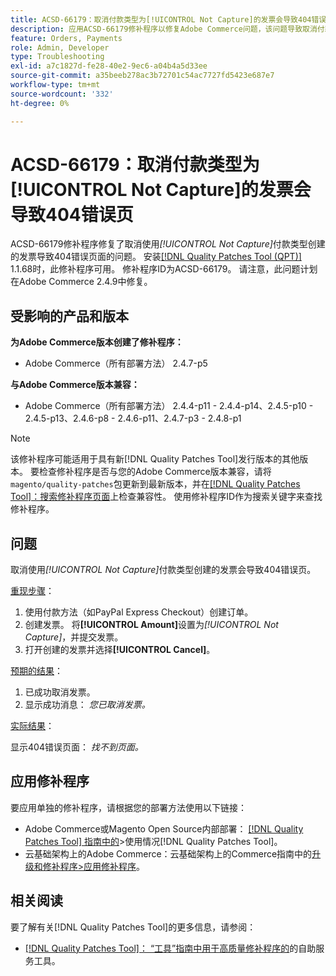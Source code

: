 ```yaml
---
title: ACSD-66179：取消付款类型为[!UICONTROL Not Capture]的发票会导致404错误页
description: 应用ACSD-66179修补程序以修复Adobe Commerce问题，该问题导致取消付款类型为[!UICONTROL Not Capture]的发票时出现404错误页。
feature: Orders, Payments
role: Admin, Developer
type: Troubleshooting
exl-id: a7c1827d-fe28-40e2-9ec6-a04b4a5d33ee
source-git-commit: a35beeb278ac3b72701c54ac7727fd5423e687e7
workflow-type: tm+mt
source-wordcount: '332'
ht-degree: 0%

---
```


# ACSD-66179：取消付款类型为[!UICONTROL Not Capture]的发票会导致404错误页

ACSD-66179修补程序修复了取消使用&#x200B;*[!UICONTROL Not Capture]*&#x200B;付款类型创建的发票导致404错误页面的问题。 安装[[!DNL Quality Patches Tool (QPT)]](/help/tools/quality-patches-tool/quality-patches-tool-to-self-serve-quality-patches.md) 1.1.68时，此修补程序可用。 修补程序ID为ACSD-66179。 请注意，此问题计划在Adobe Commerce 2.4.9中修复。

## 受影响的产品和版本

**为Adobe Commerce版本创建了修补程序：**

* Adobe Commerce（所有部署方法） 2.4.7-p5

**与Adobe Commerce版本兼容：**

* Adobe Commerce（所有部署方法） 2.4.4-p11 - 2.4.4-p14、2.4.5-p10 - 2.4.5-p13、2.4.6-p8 - 2.4.6-p11、2.4.7-p3 - 2.4.8-p1

>[!NOTE]
>
>该修补程序可能适用于具有新[!DNL Quality Patches Tool]发行版本的其他版本。 要检查修补程序是否与您的Adobe Commerce版本兼容，请将`magento/quality-patches`包更新到最新版本，并在[[!DNL Quality Patches Tool]：搜索修补程序页面](https://experienceleague.adobe.com/tools/commerce-quality-patches/index.html?lang=zh-Hans)上检查兼容性。 使用修补程序ID作为搜索关键字来查找修补程序。

## 问题

取消使用&#x200B;*[!UICONTROL Not Capture]*&#x200B;付款类型创建的发票会导致404错误页。

<u>重现步骤</u>：

1. 使用付款方法（如PayPal Express Checkout）创建订单。
1. 创建发票。 将&#x200B;**[!UICONTROL Amount]**&#x200B;设置为&#x200B;*[!UICONTROL Not Capture]*，并提交发票。
1. 打开创建的发票并选择&#x200B;**[!UICONTROL Cancel]**。

<u>预期的结果</u>：

1. 已成功取消发票。
1. 显示成功消息： *您已取消发票。*

<u>实际结果</u>：

显示404错误页面： *找不到页面。*

## 应用修补程序

要应用单独的修补程序，请根据您的部署方法使用以下链接：

* Adobe Commerce或Magento Open Source内部部署： [[!DNL Quality Patches Tool] 指南中的](/help/tools/quality-patches-tool/usage.md)>使用情况[!DNL Quality Patches Tool]。
* 云基础架构上的Adobe Commerce：云基础架构上的Commerce指南中的[升级和修补程序>应用修补程序](https://experienceleague.adobe.com/docs/commerce-cloud-service/user-guide/develop/upgrade/apply-patches.html?lang=zh-Hans)。

## 相关阅读

要了解有关[!DNL Quality Patches Tool]的更多信息，请参阅：

* [[!DNL Quality Patches Tool]： “工具”指南中用于高质量修补程序的](/help/tools/quality-patches-tool/quality-patches-tool-to-self-serve-quality-patches.md)的自助服务工具。
